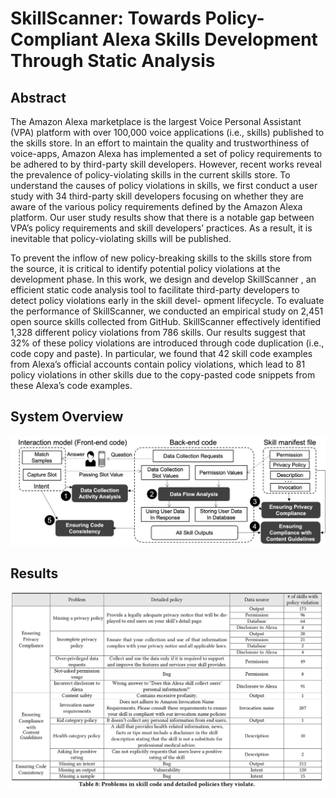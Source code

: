 # SkillScanner: Towards Policy-Compliant Alexa Skills Development Through Static Analysis
## Abstract
The Amazon Alexa marketplace is the largest Voice Personal Assistant (VPA) platform with over 100,000 voice applications (i.e., skills) published to the skills store. In an effort to maintain the quality and trustworthiness of voice-apps, Amazon Alexa has implemented a set of policy requirements to be adhered to by third-party skill developers. However, recent works reveal the prevalence of policy-violating skills in the current skills store. To understand the causes of policy violations in skills, we first conduct a user study with 34 third-party skill developers focusing on whether they are aware of the various policy requirements defined by the Amazon Alexa platform. Our user study results show that there is a notable gap between VPA’s policy requirements and skill developers’ practices. As a result, it is inevitable that policy-violating skills will be published.

To prevent the inflow of new policy-breaking skills to the skills store from the source, it is critical to identify potential policy violations at the development phase. In this work, we design and develop SkillScanner , an efficient static code analysis tool to facilitate third-party developers to detect policy violations early in the skill devel- opment lifecycle. To evaluate the performance of SkillScanner, we conducted an empirical study on 2,451 open source skills collected from GitHub. SkillScanner effectively identified 1,328 different policy violations from 786 skills. Our results suggest that 32% of these policy violations are introduced through code duplication (i.e., code copy and paste). In particular, we found that 42 skill code examples from Alexa’s official accounts contain policy violations, which lead to 81 policy violations in other skills due to the copy-pasted code snippets from these Alexa’s code examples.

## System Overview
![Overview](https://github.com/Skill-Scanner/SkillScanner/blob/main/image/system_overview.png)
## Results
![Results](https://github.com/Skill-Scanner/SkillScanner/blob/main/image/Results.png)
